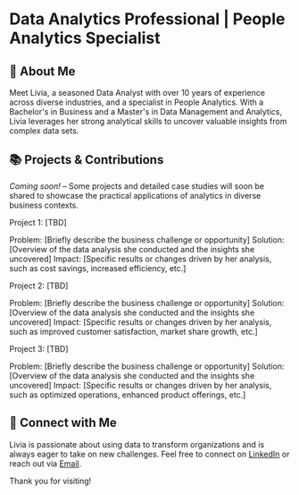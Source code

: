 # Data Analytics Professional | People Analytics Specialist

## 🌟 About Me

Meet Livia, a seasoned Data Analyst with over 10 years of experience across diverse industries, and a specialist in People Analytics. 
With a Bachelor's in Business and a Master's in Data Management and Analytics, Livia leverages her strong analytical skills to uncover valuable insights from complex data sets.

## 📚 Projects & Contributions

_Coming soon!_ – Some projects and detailed case studies will soon be shared to showcase the practical applications of analytics in diverse business contexts.

Project 1: [TBD]

Problem: [Briefly describe the business challenge or opportunity]
Solution: [Overview of the data analysis she conducted and the insights she uncovered]
Impact: [Specific results or changes driven by her analysis, such as cost savings, increased efficiency, etc.]

Project 2: [TBD]

Problem: [Briefly describe the business challenge or opportunity]
Solution: [Overview of the data analysis she conducted and the insights she uncovered]
Impact: [Specific results or changes driven by her analysis, such as improved customer satisfaction, market share growth, etc.]

Project 3: [TBD]

Problem: [Briefly describe the business challenge or opportunity]
Solution: [Overview of the data analysis she conducted and the insights she uncovered]
Impact: [Specific results or changes driven by her analysis, such as optimized operations, enhanced product offerings, etc.]

## 📨 Connect with Me

Livia is passionate about using data to transform organizations and is always eager to take on new challenges. Feel free to connect on [LinkedIn](https://www.linkedin.com/in/liviamoreira/) or reach out via [Email](moreirarflivia@gmail.com).

Thank you for visiting!
